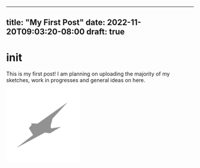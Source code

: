 
---
title: "My First Post"
date: 2022-11-20T09:03:20-08:00
draft: true
---

# init
This is my first post! I am planning on uploading the majority of my sketches, work in progresses and general ideas on here. 

<img src="https://raw.githubusercontent.com/meirisoda/File-Sharing/main/IMG_2895.png" alt="signature" width="200"/>

